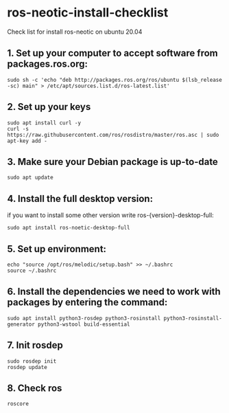 # ros-neotic-install-checklist
Check list for install ros-neotic on ubuntu 20.04

## 1. Set up your computer to accept software from packages.ros.org:
```shell
sudo sh -c 'echo "deb http://packages.ros.org/ros/ubuntu $(lsb_release -sc) main" > /etc/apt/sources.list.d/ros-latest.list'
```

## 2. Set up your keys

```shell
sudo apt install curl -y
curl -s 
https://raw.githubusercontent.com/ros/rosdistro/master/ros.asc | sudo apt-key add -
```

## 3. Make sure your Debian package is up-to-date
```shell
sudo apt update
```

## 4. Install the full desktop version:
if you want to install some other version write ros-{version}-desktop-full:

```shell
sudo apt install ros-noetic-desktop-full
```

## 5. Set up environment:
```shell
echo "source /opt/ros/melodic/setup.bash" >> ~/.bashrc
source ~/.bashrc
```

## 6. Install the dependencies we need to work with packages by entering the command:
```shell
sudo apt install python3-rosdep python3-rosinstall python3-rosinstall-generator python3-wstool build-essential
```

## 7. Init rosdep
```shell
sudo rosdep init
rosdep update
```

## 8. Check ros
```shell
roscore
```

